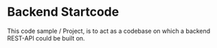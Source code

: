 # Backend Startcode
This code sample / Project, is to act as a codebase on which a backend REST-API could be built on.